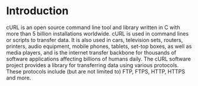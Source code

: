 # Introduction

cURL is an open source command line tool and library written in C with more than 5 billion installations worldwide. cURL is used in command lines or scripts to transfer data. It is also used in cars, television sets, routers, printers, audio equipment, mobile phones, tablets, set-top boxes, as well as media players, and is the internet transfer backbone for thousands of software applications affecting billions of humans daily. The cURL software project provides a library for transferring data using various protocols. These protocols include \(but are not limited to\) FTP, FTPS, HTTP, HTTPS and more.


